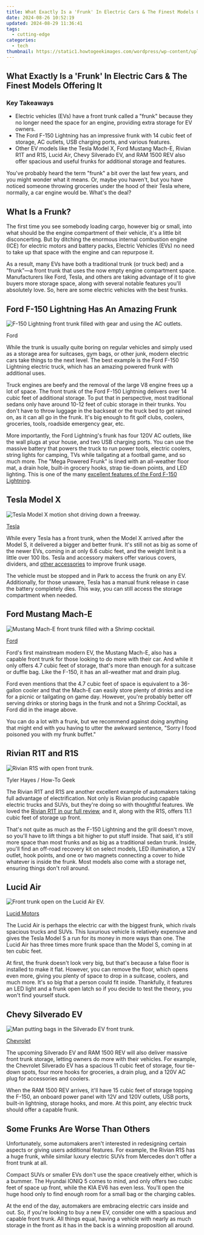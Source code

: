 ```yaml
---
title: What Exactly Is a 'Frunk' In Electric Cars & The Finest Models Offering It
date: 2024-08-26 10:52:19
updated: 2024-08-29 11:36:41
tags:
  - cutting-edge
categories:
  - tech
thumbnail: https://static1.howtogeekimages.com/wordpress/wp-content/uploads/2023/08/tesla-model-3-frunk-maintenance.jpg
---
```


## What Exactly Is a 'Frunk' In Electric Cars & The Finest Models Offering It

### Key Takeaways

* Electric vehicles (EVs) have a front trunk called a "frunk" because they no longer need the space for an engine, providing extra storage for EV owners.
* The Ford F-150 Lightning has an impressive frunk with 14 cubic feet of storage, AC outlets, USB charging ports, and various features.
* Other EV models like the Tesla Model X, Ford Mustang Mach-E, Rivian R1T and R1S, Lucid Air, Chevy Silverado EV, and RAM 1500 REV also offer spacious and useful frunks for additional storage and features.

 You've probably heard the term "frunk" a bit over the last few years, and you might wonder what it means. Or, maybe you haven't, but you have noticed someone throwing groceries under the hood of their Tesla where, normally, a car engine would be. What's the deal?

##  What Is a Frunk?

 The first time you see somebody loading cargo, however big or small, into what should be the engine compartment of their vehicle, it's a little bit disconcerting. But by ditching the enormous internal combustion engine (ICE) for electric motors and battery packs, Electric Vehicles (EVs) no need to take up that space with the engine and can repurpose it.

 As a result, many EVs have both a traditional trunk (or truck bed) and a "frunk"—a front trunk that uses the now empty engine compartment space. Manufacturers like Ford, Tesla, and others are taking advantage of it to give buyers more storage space, along with several notable features you'll absolutely love. So, here are some electric vehicles with the best frunks.

##  Ford F-150 Lightning Has An Amazing Frunk

![F-150 Lightning front trunk filled with gear and using the AC outlets.](https://static1.howtogeekimages.com/wordpress/wp-content/uploads/2022/05/8ca42a4d.jpg) 

Ford

 While the trunk is usually quite boring on regular vehicles and simply used as a storage area for suitcases, gym bags, or other junk, modern electric cars take things to the next level. The best example is the Ford F-150 Lightning electric truck, which has an amazing powered frunk with additional uses.

 Truck engines are beefy and the removal of the large V8 engine frees up a lot of space. The front trunk of the Ford F-150 Lightning delivers over 14 cubic feet of additional storage. To put that in perspective, most traditional sedans only have around 10-12 feet of cubic storage in their trunks. You don't have to throw luggage in the backseat or the truck bed to get rained on, as it can all go in the frunk. It's big enough to fit golf clubs, coolers, groceries, tools, roadside emergency gear, etc.

 More importantly, the Ford Lightning's frunk has four 120V AC outlets, like the wall plugs at your house, and two USB charging ports. You can use the massive battery that powers the truck to run power tools, electric coolers, string lights for camping, TVs while tailgating at a football game, and so much more. The "Mega Powered Frunk" is lined with an all-weather floor mat, a drain hole, built-in grocery hooks, strap tie-down points, and LED lighting. This is one of the many [excellent features of the Ford F-150 Lightning](https://fake-location.techidaily.com/spoofing-life360-how-to-do-it-on-vivo-y02t-drfone-by-drfone-virtual-android/).

##  Tesla Model X

![Tesla Model X motion shot driving down a freeway.](https://static1.howtogeekimages.com/wordpress/wp-content/uploads/2023/10/model-x-in-motion.jpg) 

[Tesla](https://www.tesla.com/modelx)

 While every Tesla has a front trunk, when the Model X arrived after the Model S, it delivered a bigger and better frunk. It's still not as big as some of the newer EVs, coming in at only 6.6 cubic feet, and the weight limit is a little over 100 lbs. Tesla and accessory makers offer various covers, dividers, and [other accessories](https://hardware-tips.techidaily.com/unveiling-the-latest-gear-with-toms-technology-insights/) to improve frunk usage.

 The vehicle must be stopped and in Park to access the frunk on any EV. Additionally, for those unaware, Tesla has a manual frunk release in case the battery completely dies. This way, you can still access the storage compartment when needed.

##  Ford Mustang Mach-E

![Mustang Mach-E front trunk filled with a Shrimp cocktail.](https://static1.howtogeekimages.com/wordpress/wp-content/uploads/2023/10/mustang-mach-e-frunk.jpg) 

[Ford](https://media.ford.com/content/fordmedia/fna/us/en/news/2020/02/03/football-season-over-mustang-mach-e-frunk.html) 

 Ford's first mainstream modern EV, the Mustang Mach-E, also has a capable front trunk for those looking to do more with their car. And while it only offers 4.7 cubic feet of storage, that's more than enough for a suitcase or duffle bag. Like the F-150, it has an all-weather mat and drain plug.

 Ford even mentions that the 4.7 cubic feet of space is equivalent to a 36-gallon cooler and that the Mach-E can easily store plenty of drinks and ice for a picnic or tailgating on game day. However, you're probably better off serving drinks or storing bags in the frunk and not a Shrimp Cocktail, as Ford did in the image above.

 You can do a lot with a frunk, but we recommend against doing anything that might end with you having to utter the awkward sentence, "Sorry I food poisoned you with my frunk buffet." 

##  Rivian R1T and R1S

![Rivian R1S with open front trunk.](https://static1.howtogeekimages.com/wordpress/wp-content/uploads/2023/10/rivian-r1s-with-open-front-trunk.JPG) 

Tyler Hayes / How-To Geek

 The Rivian R1T and R1S are another excellent example of automakers taking full advantage of electrification. Not only is Rivian producing capable electric trucks and SUVs, but they're doing so with thoughtful features. We loved the [Rivian R1T in our full review](https://extra-tips.techidaily.com/voice-memo-savvy-tips-and-tricks-for-success/), and it, along with the R1S, offers 11.1 cubic feet of storage up front.

 That's not quite as much as the F-150 Lightning and the grill doesn't move, so you'll have to lift things a bit higher to put stuff inside. That said, it's still more space than most frunks and as big as a traditional sedan trunk. Inside, you'll find an off-road recovery kit on select models, LED illumination, a 12V outlet, hook points, and one or two magnets connecting a cover to hide whatever is inside the frunk. Most models also come with a storage net, ensuring things don't roll around.

##  Lucid Air

![Front trunk open on the Lucid Air EV.](https://static1.howtogeekimages.com/wordpress/wp-content/uploads/2023/10/luc-air-frunk.jpg) 

[Lucid Motors](https://www.lucidmotors.com/media-room)

 The Lucid Air is perhaps the electric car with the biggest frunk, which rivals spacious trucks and SUVs. This luxurious vehicle is relatively expensive and gives the Tesla Model S a run for its money in more ways than one. The Lucid Air has three times more frunk space than the Model S, coming in at ten cubic feet.

 At first, the frunk doesn't look very big, but that's because a false floor is installed to make it flat. However, you can remove the floor, which opens even more, giving you plenty of space to drop in a suitcase, coolers, and much more. It's so big that a person could fit inside. Thankfully, it features an LED light and a frunk open latch so if you decide to test the theory, you won't find yourself stuck.

##  Chevy Silverado EV

![Man putting bags in the Silverado EV front trunk.](https://static1.howtogeekimages.com/wordpress/wp-content/uploads/2023/10/silverado-ev-big-frunk.jpg) 

[Chevrolet](https://www.chevrolet.com/electric/silverado-ev)

 The upcoming Silverado EV and RAM 1500 REV will also deliver massive front trunk storage, letting owners do more with their vehicles. For example, the Chevrolet Silverado EV has a spacious 11 cubic feet of storage, four tie-down spots, four more hooks for groceries, a drain plug, and a 120V AC plug for accessories and coolers.

 When the RAM 1500 REV arrives, it'll have 15 cubic feet of storage topping the F-150, an onboard power panel with 12V and 120V outlets, USB ports, built-in lightning, storage hooks, and more. At this point, any electric truck should offer a capable frunk.

##  Some Frunks Are Worse Than Others

 Unfortunately, some automakers aren't interested in redesigning certain aspects or giving users additional features. For example, the Rivian R1S has a huge frunk, while similar luxury electric SUVs from Mercedes don't offer a front trunk at all.

 Compact SUVs or smaller EVs don't use the space creatively either, which is a bummer. The Hyundai IONIQ 5 comes to mind, and only offers two cubic feet of space up front, while the KIA EV6 has even less. You'll open the huge hood only to find enough room for a small bag or the charging cables.

 At the end of the day, automakers are embracing electric cars inside and out. So, if you're looking to buy a new EV, consider one with a spacious and capable front trunk. All things equal, having a vehicle with nearly as much storage in the front as it has in the back is a winning proposition all around.

<ins class="adsbygoogle"
     style="display:block"
     data-ad-format="autorelaxed"
     data-ad-client="ca-pub-7571918770474297"
     data-ad-slot="1223367746"></ins>



<ins class="adsbygoogle"
     style="display:block"
     data-ad-client="ca-pub-7571918770474297"
     data-ad-slot="8358498916"
     data-ad-format="auto"
     data-full-width-responsive="true"></ins>

